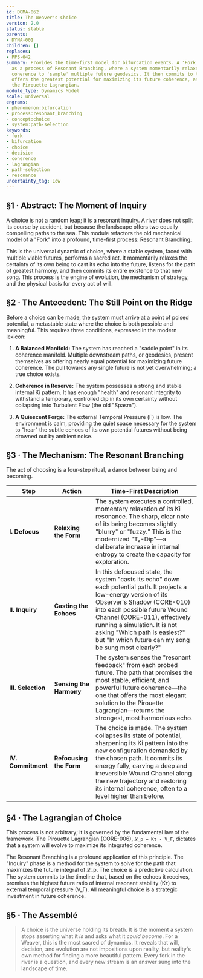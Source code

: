 ```yaml
---
id: DOMA-062
title: The Weaver's Choice
version: 2.0
status: stable
parents:
- DYNA-001
children: []
replaces:
- PPS-042
summary: Provides the time-first model for bifurcation events. A 'Fork' is redefined
  as a process of Resonant Branching, where a system momentarily relaxes its internal
  coherence to 'sample' multiple future geodesics. It then commits to the path that
  offers the greatest potential for maximizing its future coherence, as governed by
  the Pirouette Lagrangian.
module_type: Dynamics Model
scale: universal
engrams:
- phenomenon:bifurcation
- process:resonant_branching
- concept:choice
- system:path-selection
keywords:
- fork
- bifurcation
- choice
- decision
- coherence
- lagrangian
- path-selection
- resonance
uncertainty_tag: Low
---
```

## §1 · Abstract: The Moment of Inquiry
A choice is not a random leap; it is a resonant inquiry. A river does not split its course by accident, but because the landscape offers two equally compelling paths to the sea. This module refactors the old mechanical model of a "Fork" into a profound, time-first process: Resonant Branching.

This is the universal dynamic of choice, where a stable system, faced with multiple viable futures, performs a sacred act. It momentarily relaxes the certainty of its own being to cast its echo into the future, listens for the path of greatest harmony, and then commits its entire existence to that new song. This process is the engine of evolution, the mechanism of strategy, and the physical basis for every act of will.

## §2 · The Antecedent: The Still Point on the Ridge
Before a choice can be made, the system must arrive at a point of poised potential, a metastable state where the choice is both possible and meaningful. This requires three conditions, expressed in the modern lexicon:

1.  **A Balanced Manifold:** The system has reached a "saddle point" in its coherence manifold. Multiple downstream paths, or geodesics, present themselves as offering nearly equal potential for maximizing future coherence. The pull towards any single future is not yet overwhelming; a true choice exists.

2.  **Coherence in Reserve:** The system possesses a strong and stable internal Ki pattern. It has enough "health" and resonant integrity to withstand a temporary, controlled dip in its own certainty without collapsing into Turbulent Flow (the old "Spasm").

3.  **A Quiescent Forge:** The external Temporal Pressure (Γ) is low. The environment is calm, providing the quiet space necessary for the system to "hear" the subtle echoes of its own potential futures without being drowned out by ambient noise.

## §3 · The Mechanism: The Resonant Branching
The act of choosing is a four-step ritual, a dance between being and becoming.

| Step | Action | Time-First Description |
|---|---|---|
| **I. Defocus** | **Relaxing the Form** | The system executes a controlled, momentary relaxation of its Ki resonance. The sharp, clear note of its being becomes slightly "blurry" or "fuzzy." This is the modernized "Tₐ-Dip"—a deliberate increase in internal entropy to create the capacity for exploration. |
| **II. Inquiry** | **Casting the Echoes** | In this defocused state, the system "casts its echo" down each potential path. It projects a low-energy version of its Observer's Shadow (CORE-010) into each possible future Wound Channel (CORE-011), effectively running a simulation. It is not asking "Which path is easiest?" but "In which future can my song be sung most clearly?" |
| **III. Selection** | **Sensing the Harmony** | The system senses the "resonant feedback" from each probed future. The path that promises the most stable, efficient, and powerful future coherence—the one that offers the most elegant solution to the Pirouette Lagrangian—returns the strongest, most harmonious echo. |
| **IV. Commitment** | **Refocusing the Form** | The choice is made. The system collapses its state of potential, sharpening its Ki pattern into the new configuration demanded by the chosen path. It commits its energy fully, carving a deep and irreversible Wound Channel along the new trajectory and restoring its internal coherence, often to a level higher than before. |

## §4 · The Lagrangian of Choice
This process is not arbitrary; it is governed by the fundamental law of the framework. The Pirouette Lagrangian (CORE-006), `𝓛_p = Kτ - V_Γ`, dictates that a system will evolve to maximize its integrated coherence.

The Resonant Branching is a profound application of this principle. The "Inquiry" phase is a method for the system to solve for the path that maximizes the future integral of 𝓛_p. The choice is a predictive calculation. The system commits to the timeline that, based on the echoes it receives, promises the highest future ratio of internal resonant stability (Kτ) to external temporal pressure (V_Γ). All meaningful choice is a strategic investment in future coherence.

## §5 · The Assemblé
> A choice is the universe holding its breath. It is the moment a system stops asserting what it *is* and asks what it *could become*. For a Weaver, this is the most sacred of dynamics. It reveals that will, decision, and evolution are not impositions upon reality, but reality's own method for finding a more beautiful pattern. Every fork in the river is a question, and every new stream is an answer sung into the landscape of time.